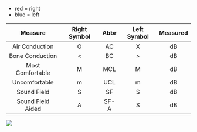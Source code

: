 - red = right
- blue = left

Measure           | Right Symbol | Abbr | Left Symbol | Measured
:----------------:|:------------:|:----:|:-----------:|:--------:
Air Conduction    | O            |  AC  |      X      |   dB
Bone Conduction   | <            |  BC  |      >      |   dB
Most Comfortable  | M            |  MCL |      M      |   dB
Uncomfortable     | m            |  UCL |      m      |   dB
Sound Field       | S            |  SF  |      S      |   dB
Sound Field Aided | A            | SF-A |      S      |   dB

![](http://f.cl.ly/items/0J1D0Z223j2I2D0c1d3q/audiogram.png)

